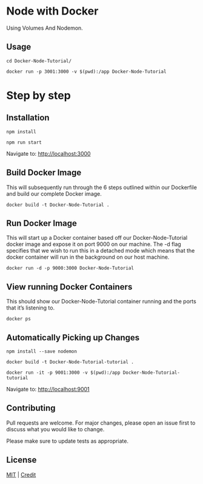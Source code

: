 # Node with Docker

Using Volumes And Nodemon.


## Usage

```
cd Docker-Node-Tutorial/

docker run -p 3001:3000 -v $(pwd):/app Docker-Node-Tutorial
```

# Step by step
## Installation

```
npm install

npm run start
```
Navigate to: [http://localhost:3000](http://localhost:3000)

## Build Docker Image
This will subsequently run through the 6 steps outlined within our Dockerfile and build our complete Docker image.
```
docker build -t Docker-Node-Tutorial .
```

## Run Docker Image
This will start up a Docker container based off our Docker-Node-Tutorial docker image and expose it on port 9000 on our machine. The -d flag specifies that we wish to run this in a detached mode which means that the docker container will run in the background on our host machine.
```
docker run -d -p 9000:3000 Docker-Node-Tutorial
```

## View running Docker Containers
This should show our Docker-Node-Tutorial container running and the ports that it’s listening to.
```
docker ps
```

## Automatically Picking up Changes
```
npm install --save nodemon

docker build -t Docker-Node-Tutorial-tutorial .

docker run -it -p 9001:3000 -v $(pwd):/app Docker-Node-Tutorial-tutorial
```
Navigate to: [http://localhost:9001](http://localhost:9001)



## Contributing
Pull requests are welcome. For major changes, please open an issue first to discuss what you would like to change.

Please make sure to update tests as appropriate.

## License
[MIT](https://choosealicense.com/licenses/mit/) | 
[Credit](https://tutorialedge.net/docker/working-with-docker-nodejs/)